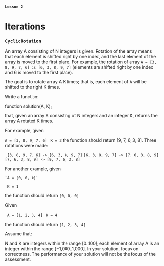 #### `Lesson 2`

# Iterations

### `CyclicRotation`

An array A consisting of N integers is given. Rotation of the array means that each element is shifted right by one index, and the last element of the array is moved to the first place. For example, the rotation of array `A = [3, 8, 9, 7, 6] is [6, 3, 8, 9, 7]` (elements are shifted right by one index and 6 is moved to the first place).

The goal is to rotate array A K times; that is, each element of A will be shifted to the right K times.

Write a function:

function solution(A, K);

that, given an array A consisting of N integers and an integer K, returns the array A rotated K times.

For example, given

`A = [3, 8, 9, 7, 6]`
` K = 3`
the function should return [9, 7, 6, 3, 8]. Three rotations were made:

` [3, 8, 9, 7, 6] -> [6, 3, 8, 9, 7]`
`[6, 3, 8, 9, 7] -> [7, 6, 3, 8, 9]`
` [7, 6, 3, 8, 9] -> [9, 7, 6, 3, 8]`

For another example, given

    `A = [0, 0, 0]`

` K = 1`

the function should return `[0, 0, 0]`

Given

` A = [1, 2, 3, 4]`
` K = 4`

the function should return `[1, 2, 3, 4]`

Assume that:

N and K are integers within the range [0..100];
each element of array A is an integer within the range [−1,000..1,000].
In your solution, focus on correctness. The performance of your solution will not be the focus of the assessment.
